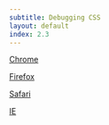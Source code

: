 ```yaml
---
subtitle: Debugging CSS
layout: default
index: 2.3
---
```



[Chrome](https://developer.chrome.com/devtools/index)

[Firefox](https://developer.mozilla.org/en-US/docs/Tools)

[Safari](https://developer.apple.com/library/safari/documentation/AppleApplications/Conceptual/Safari_Developer_Guide/Introduction/Introduction.html)

[IE](http://i.imgur.com/EmeXvye.jpg)
